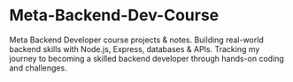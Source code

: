 # Meta-Backend-Dev-Course
Meta Backend Developer course projects &amp; notes. Building real-world backend skills with Node.js, Express, databases &amp; APIs. Tracking my journey to becoming a skilled backend developer through hands-on coding and challenges.
